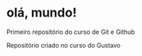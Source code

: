 # olá, mundo!
 Primeiro repositório do curso de Git e Github


 Repositório criado no curso do Gustavo



